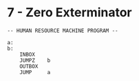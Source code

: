 # 7 - Zero Exterminator

```
-- HUMAN RESOURCE MACHINE PROGRAM --

a:
b:
    INBOX   
    JUMPZ    b
    OUTBOX  
    JUMP     a



```